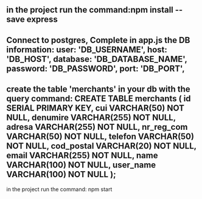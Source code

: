 in the project run the command:npm install --save express
--------------
Connect to postgres,
Complete in app.js the DB information:
user: 'DB_USERNAME',
host: 'DB_HOST',
database: 'DB_DATABASE_NAME',
password: 'DB_PASSWORD',
port: 'DB_PORT',
---------------
create the table 'merchants' in your db with the query command:
CREATE TABLE merchants (
    id SERIAL PRIMARY KEY,
    cui VARCHAR(50) NOT NULL,
    denumire VARCHAR(255) NOT NULL,
    adresa VARCHAR(255) NOT NULL,
    nr_reg_com VARCHAR(50) NOT NULL,
    telefon VARCHAR(50) NOT NULL,
    cod_postal VARCHAR(20) NOT NULL,
    email VARCHAR(255) NOT NULL,
    name VARCHAR(100) NOT NULL,
    user_name VARCHAR(100) NOT NULL
);
---------------
in the project run the command: npm start
